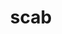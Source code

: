 ---
category: 4-letters
denotation: null
name: scab
reference_link: https://www.etymonline.com/word/scab
root_language: null
root_name: null
title: scab
type: free
word_sums:
- respelling: scab
  sum: 'Scab + '
---